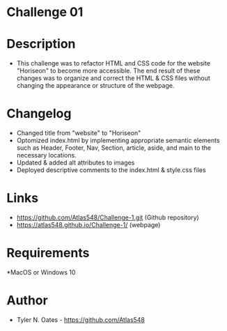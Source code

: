 # Challenge 01

# Description

* This challenge was to refactor HTML and CSS code for the website "Horiseon" to become more accessible. The end result of these changes was to organize and correct the HTML & CSS files without changing the appearance or structure of the webpage.

# Changelog

* Changed title from "website" to "Horiseon"
* Optomized index.html by implementing appropriate semantic elements such as Header, Footer, Nav, Section, article, aside, and main to the necessary locations.
* Updated & added alt attributes to images
* Deployed descriptive comments to  the index.html & style.css files
  

# Links

* https://github.com/Atlas548/Challenge-1.git (Github repository)
* https://atlas548.github.io/Challenge-1/ (webpage)

# Requirements
*MacOS or Windows 10

# Author
* Tyler N. Oates - https://github.com/Atlas548

